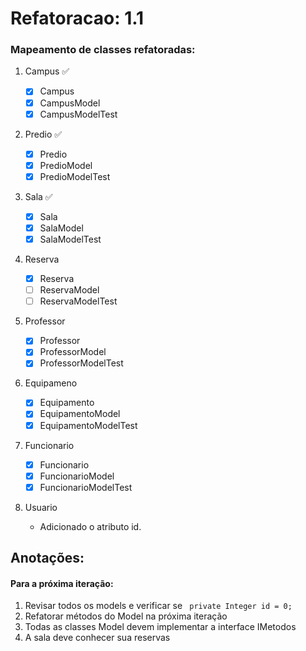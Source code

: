 # Refatoracao: 1.1

### Mapeamento de classes refatoradas:

1. Campus :white_check_mark:

    - [x] Campus
    - [x] CampusModel
    - [x] CampusModelTest

2. Predio :white_check_mark:

    - [x] Predio
    - [x] PredioModel
    - [x] PredioModelTest

3. Sala :white_check_mark:

    - [x] Sala
    - [x] SalaModel
    - [x] SalaModelTest

4. Reserva

    - [x] Reserva
    - [ ] ReservaModel
    - [ ] ReservaModelTest

5. Professor

    - [x] Professor
    - [x] ProfessorModel
    - [x] ProfessorModelTest

6. Equipameno

    - [x] Equipamento
    - [x] EquipamentoModel
    - [x] EquipamentoModelTest

7. Funcionario

    - [x] Funcionario
    - [x] FuncionarioModel
    - [x] FuncionarioModelTest

8. Usuario
    * Adicionado o atributo id.

## Anotações:

#### Para a próxima iteração:

1. Revisar todos os models e verificar se `` private Integer id = 0;``
2. Refatorar métodos do Model na próxima iteração
3. Todas as classes Model devem implementar a interface IMetodos
4. A sala deve conhecer sua reservas
